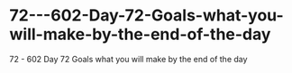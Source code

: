 # 72---602-Day-72-Goals-what-you-will-make-by-the-end-of-the-day
72 - 602 Day 72 Goals what you will make by the end of the day
